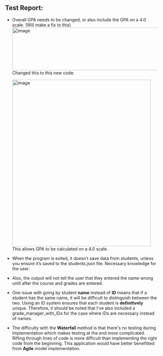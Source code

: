 ## Test Report:
- Overall GPA needs to be changed, or also include the GPA on a 4.0 scale. (Will make a fix to this)  
    <img width="833" height="141" alt="image" src="https://github.com/user-attachments/assets/fcff8542-f555-46aa-bb7a-7b9a5946e6d3" />  
    Changed this to this new code: 

    <img width="456" height="549" alt="image" src="https://github.com/user-attachments/assets/9281bc5b-990b-46ee-9461-742c97b2ef5e" />  
    This allows GPA to be calculated on a 4.0 scale. 

- When the program is exited, it doesn’t save data from students, unless you ensure it’s saved to the students.json file. Necessary knowledge for the user.
- Also, the output will not tell the user that they entered the name wrong until after the course and grades are entered. 
- One issue with going by student **name** instead of **ID** means that if a student has the same name, it will be difficult to distinguish between the two. Using an ID system ensures that each student is **definitively** unique. Therefore, it should be noted that I've also included a grade_manager_with_IDs for the case where IDs are necessary instead of names.
- The difficulty with the **Waterfall** method is that there's no testing during implementation which makes testing at the end more complicated. Rifling through lines of code is more difficult than implementing the right code from the beginning. This application would have better benefitted from **Agile** model implementation. 
